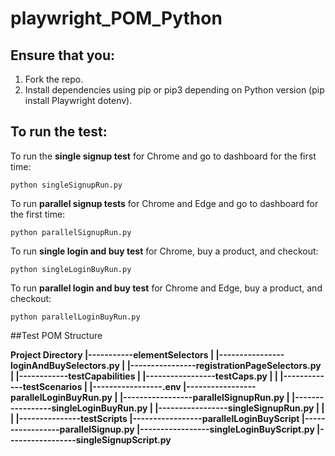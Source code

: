 # playwright_POM_Python

## Ensure that you:
1. Fork the repo.
2. Install dependencies using pip or pip3 depending on Python version (pip install Playwright dotenv).

## To run the test:
To run the **single signup test** for Chrome and go to dashboard for the first time:

`python singleSignupRun.py`

To run **parallel signup tests** for Chrome and Edge and go to dashboard for the first time:

`python parallelSignupRun.py`

To run **single login and buy test** for Chrome, buy a product, and checkout:

`python singleLoginBuyRun.py`

To run **parallel login and buy test** for Chrome and Edge, buy a product, and checkout:

`python parallelLoginBuyRun.py`

##Test POM Structure

**Project Directory
        |-----------elementSelectors
        |                 |----------------loginAndBuySelectors.py
        |                 |----------------registrationPageSelectors.py
        |
        |------------testCapabilities
        |                 |-----------------testCaps.py
        |
        |
        |-------------testScenarios
        |                 |-----------------.env
                          |-----------------parallelLoginBuyRun.py
        |                 |-----------------parallelSignupRun.py
        |                 |-----------------singleLoginBuyRun.py
        |                 |-----------------singleSignupRun.py
        |
        |
        |
        |---------------testScripts
                          |-----------------parallelLoginBuyScript
                          |-----------------parallelSignup.py
                          |-----------------singleLoginBuyScript.py
                          |-----------------singleSignupScript.py**
